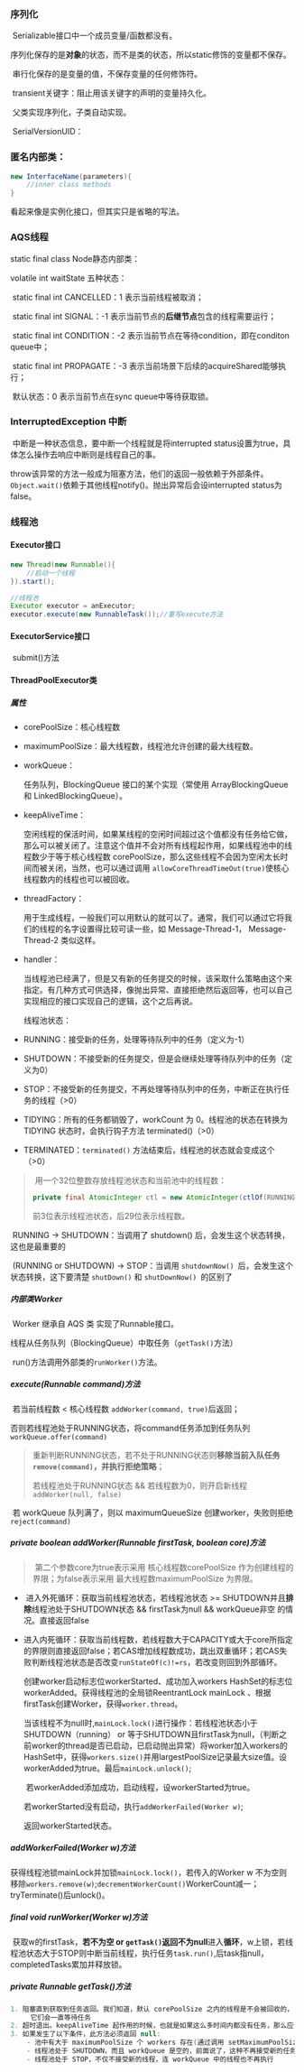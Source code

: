 ### 序列化

​	Serializable接口中一个成员变量/函数都没有。

​	序列化保存的是**对象**的状态，而不是类的状态，所以static修饰的变量都不保存。

​	串行化保存的是变量的值，不保存变量的任何修饰符。

​	transient关键字：阻止用该关键字的声明的变量持久化。

​	父类实现序列化，子类自动实现。

​	SerialVersionUID：



### 匿名内部类：

```java
new InterfaceName(parameters){
	//inner class methods
}
```

看起来像是实例化接口，但其实只是省略的写法。



### AQS线程

static final class Node静态内部类：

volatile int waitState 五种状态：

​	static final int CANCELLED：1	表示当前线程被取消；

​	static final int SIGNAL：-1	表示当前节点的**后继节点**包含的线程需要运行；

​	static final int CONDITION：-2	表示当前节点在等待condition，即在conditon queue中；

​	static final int PROPAGATE：-3	表示当前场景下后续的acquireShared能够执行；

​	默认状态：0	表示当前节点在sync queue中等待获取锁。



### InterruptedException	中断

​	中断是一种状态信息，要中断一个线程就是将interrupted status设置为true，具体怎么操作去响应中断则是线程自己的事。

​	throw该异常的方法一般成为阻塞方法，他们的返回一般依赖于外部条件。`Object.wait()`依赖于其他线程notify()。抛出异常后会设interrupted status为false。



### 线程池

#### 	Executor接口

```java
new Thread(new Runnable(){
    //启动一个线程
}).start();

//线程池
Executor executor = anExecutor;
executor.execute(new RunnableTask());//重写execute方法
```

#### ExecutorService接口

​	submit()方法

#### ThreadPoolExecutor类

##### 属性

- corePoolSize：核心线程数

- maximumPoolSize：最大线程数，线程池允许创建的最大线程数。

- workQueue：

  任务队列，BlockingQueue 接口的某个实现（常使用 ArrayBlockingQueue 和 LinkedBlockingQueue）。

- keepAliveTime：

  空闲线程的保活时间，如果某线程的空闲时间超过这个值都没有任务给它做，那么可以被关闭了。注意这个值并不会对所有线程起作用，如果线程池中的线程数少于等于核心线程数 corePoolSize，那么这些线程不会因为空闲太长时间而被关闭，当然，也可以通过调用 `allowCoreThreadTimeOut(true)`使核心线程数内的线程也可以被回收。

- threadFactory：

  用于生成线程，一般我们可以用默认的就可以了。通常，我们可以通过它将我们的线程的名字设置得比较可读一些，如 Message-Thread-1， Message-Thread-2 类似这样。

- handler：

  当线程池已经满了，但是又有新的任务提交的时候，该采取什么策略由这个来指定。有几种方式可供选择，像抛出异常、直接拒绝然后返回等，也可以自己实现相应的接口实现自己的逻辑，这个之后再说。

  

  线程池状态：

- RUNNING：接受新的任务，处理等待队列中的任务（定义为-1）

- SHUTDOWN：不接受新的任务提交，但是会继续处理等待队列中的任务（定义为0）

- STOP：不接受新的任务提交，不再处理等待队列中的任务，中断正在执行任务的线程（>0）

- TIDYING：所有的任务都销毁了，workCount 为 0。线程池的状态在转换为 TIDYING 状态时，会执行钩子方法 terminated()（>0）

- TERMINATED：`terminated()` 方法结束后，线程池的状态就会变成这个（>0）

> ​	用一个32位整数存放线程池状态和当前池中的线程数：
>
> ```JAVA
> private final AtomicInteger ctl = new AtomicInteger(ctlOf(RUNNING,0));
> ```
>
> 前3位表示线程池状态，后29位表示线程数。

​	RUNNING -> SHUTDOWN：当调用了 shutdown() 后，会发生这个状态转换，这也是最重要的

​	(RUNNING or SHUTDOWN) -> STOP：当调用 `shutdownNow() `后，会发生这个状态转换，这下要清楚 `shutDown()` 和 `shutDownNow() `的区别了

##### 内部类Worker

​	Worker 继承自 AQS 类 实现了Runnable接口。

​	线程从任务队列（BlockingQueue）中取任务（`getTask()`方法）

​	run()方法调用外部类的`runWorker()`方法。

##### execute(Runnable command)方法

​	若当前线程数 < 核心线程数 `addWorker(command, true)`后返回；

​	否则若线程池处于RUNNING状态，将command任务添加到任务队列`workQueue.offer(command)`

> 重新判断RUNNING状态，若不处于RUNNING状态则**移除当前入队任务`remove(command)`，并执行拒绝策略**；
>
> 若线程池处于RUNNING状态 && 若线程数为0，则开启新线程`addWorker(null, false)`<!--担心任务提交到队列中了，但是线程都关闭了-->

​	若 workQueue 队列满了，则以 maximumQueueSize 创建worker，失败则拒绝`reject(command)`

##### private boolean addWorker(Runnable firstTask, boolean core)方法

> ​	第二个参数core为true表示采用 核心线程数corePoolSize 作为创建线程的界限；为false表示采用 最大线程数maximumPoolSize 为界限。

- ​	进入外死循环：获取当前线程池状态，若线程池状态 >= SHUTDOWN并且**排除**线程池处于SHUTDOWN状态 && firstTask为null && workQueue非空 的情况。直接返回false

- ​	进入内死循环：获取当前线程数，若线程数大于CAPACITY或大于core所指定的界限则直接返回false；若CAS增加线程数成功，跳出双重循环；若CAS失败判断线程池状态是否改变`runStateOf(c)!=rs`，若改变则回到外部循环。

  创建worker启动标志位workerStarted、成功加入workers HashSet的标志位workerAdded。获得线程池的全局锁ReentrantLock mainLock 、根据firstTask创建Worker，获得`worker.thread`。

  ​	当该线程不为null时,`mainLock.lock()`进行操作：若线程池状态小于SHUTDOWN（running） or 等于SHUTDOWN且firstTask为null，（判断之前worker的thread是否已启动，已启动抛出异常）将worker加入workers的HashSet中，获得`workers.size()`并用largestPoolSize记录最大size值。设workerAdded为true。最后`mainLock.unlock()`;

  ​	若workerAdded添加成功，启动线程，设workerStarted为true。

  若workerStarted没有启动，执行`addWorkerFailed(Worker w)`;

  返回workerStarted状态。

##### addWorkerFailed(Worker w)方法

​	获得线程池锁mainLock并加锁`mainLock.lock()`，若传入的Worker w 不为空则移除`workers.remove(w)`;`decrementWorkerCount()`WorkerCount减一；tryTerminate()后unlock()。

##### final void runWorker(Worker w)方法

​	获取w的firstTask，**若不为空 or `getTask()`返回不为null**进入**循环**，w上锁，若线程池状态大于STOP则中断当前线程，执行任务`task.run()`,后task指null，completedTasks累加并释放锁。

##### private Runnable getTask()方法

```java
1. 阻塞直到获取到任务返回。我们知道，默认 corePoolSize 之内的线程是不会被回收的，
     它们会一直等待任务
2. 超时退出。keepAliveTime 起作用的时候，也就是如果这么多时间内都没有任务，那么应该执行关闭
3. 如果发生了以下条件，此方法必须返回 null:
	- 池中有大于 maximumPoolSize 个 workers 存在(通过调用 setMaximumPoolSize 进行设置)
    - 线程池处于 SHUTDOWN，而且 workQueue 是空的，前面说了，这种不再接受新的任务
    - 线程池处于 STOP，不仅不接受新的线程，连 workQueue 中的线程也不再执行
```